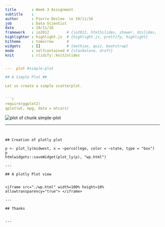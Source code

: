 ```yaml
---
title       : Week 3 Assignment
subtitle    : 
author      : Pierre Deslee  \n 19/11/16
job         : Data Scientist
date        : 19/11/16
framework   : io2012        # {io2012, html5slides, shower, dzslides, ...}
highlighter : highlight.js  # {highlight.js, prettify, highlight}
hitheme     : tomorrow      # 
widgets     : []            # {mathjax, quiz, bootstrap}
mode        : selfcontained # {standalone, draft}
knit        : slidify::knit2slides


---  plot #simple-plot

## A Simple Plot ##

Let us create a simple scatterplot.


```r
require(ggplot2)
qplot(wt, mpg, data = mtcars)
```

<img src="figure/simple-plot-1.png" title="plot of chunk simple-plot" alt="plot of chunk simple-plot" style="display: block; margin: auto;" />

---
```


## Creation of plotly plot

p <- plot_ly(midwest, x = ~percollege, color = ~state, type = "box")  
p  
htmlwidgets::saveWidget(plot_ly(p), "wp.html")  

---

## A plotly Plot view


<iframe src="./wp.html" width=100% height=10% allowtransparency="true"> </iframe>

---

## Thanks

  
---
